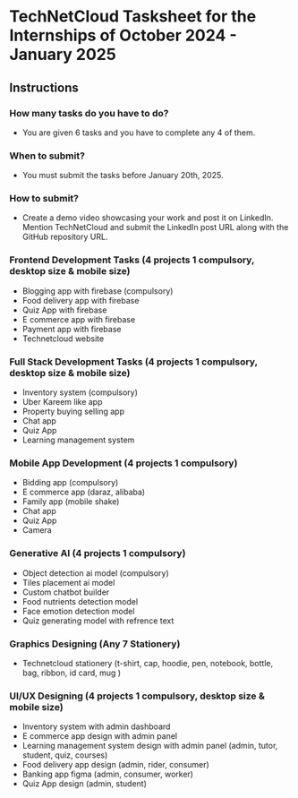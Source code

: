 # TechNetCloud Tasksheet for the Internships of October 2024 - January 2025

## Instructions

### How many tasks do you have to do?
- You are given 6 tasks and you have to complete any 4 of them.
### When to submit?
- You must submit the tasks before January 20th, 2025.
### How to submit?
- Create a demo video showcasing your work and post it on LinkedIn. Mention TechNetCloud and submit the LinkedIn post URL along with the GitHub repository URL.

### Frontend Development Tasks (4 projects 1 compulsory, desktop size & mobile size)

- Blogging app with firebase (compulsory)
- Food delivery app with firebase
- Quiz App with firebase
- E commerce app with firebase
- Payment app with firebase
- Technetcloud website


### Full Stack Development Tasks (4 projects 1 compulsory, desktop size & mobile size)

- Inventory system (compulsory)
- Uber Kareem like app
- Property buying selling app
- Chat app
- Quiz App
- Learning management system

### Mobile App Development (4 projects 1 compulsory)

- Bidding app (compulsory)
- E commerce app (daraz, alibaba)
- Family app (mobile shake)
- Chat app
- Quiz App
- Camera

### Generative AI (4 projects 1 compulsory)

- Object detection ai model (compulsory)
- Tiles placement ai model
- Custom chatbot builder
- Food nutrients detection model
- Face emotion detection model
- Quiz generating model with refrence text

### Graphics Designing (Any 7 Stationery)

- Technetcloud stationery (t-shirt, cap, hoodie, pen, notebook, bottle, bag, ribbon, id card, mug )

### UI/UX Designing (4 projects 1 compulsory, desktop size & mobile size)

- Inventory system with admin dashboard
- E commerce app design with admin panel
- Learning management system design with admin panel (admin, tutor, student, quiz, courses)
- Food delivery app design (admin, rider, consumer)
- Banking app figma (admin, consumer, worker)
- Quiz App design (admin, student)

